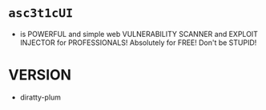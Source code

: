 # `asc3t1cUI` 
- is POWERFUL and simple web VULNERABILITY SCANNER and EXPLOIT INJECTOR for PROFESSIONALS! Absolutely for FREE! Don't be STUPID!

# VERSION 
- diratty-plum
